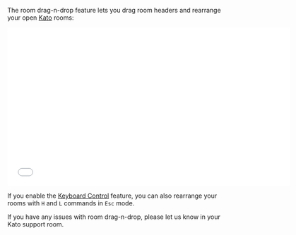The room drag-n-drop feature lets you drag room headers and rearrange your open [Kato](http://kato.im) rooms:

<iframe src="//fast.wistia.net/embed/iframe/115lv1h49j" allowtransparency="true" frameborder="0" scrolling="no" class="wistia_embed" name="wistia_embed" allowfullscreen mozallowfullscreen webkitallowfullscreen oallowfullscreen msallowfullscreen width="640" height="360"></iframe>

<br />

If you enable the [Keyboard Control](keyboard-control) feature, you can also rearrange your rooms with `H` and `L` commands in `Esc` mode.

If you have any issues with room drag-n-drop, please let us know in your Kato support room.
